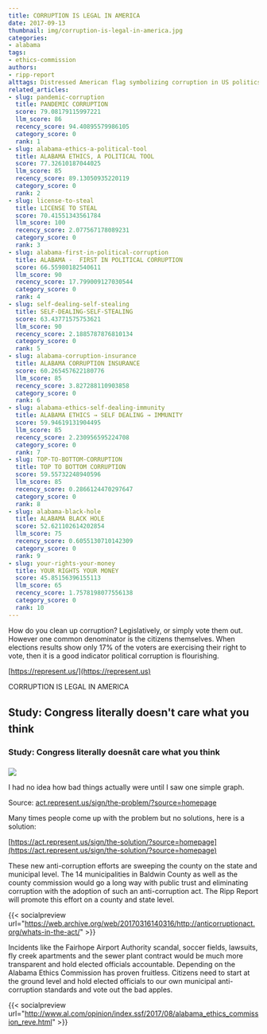 ```yaml
---
title: CORRUPTION IS LEGAL IN AMERICA
date: 2017-09-13
thumbnail: img/corruption-is-legal-in-america.jpg
categories:
- alabama
tags:
- ethics-commission
authors:
- ripp-report
alttags: Distressed American flag symbolizing corruption in US politics; low voter turnout enables it
related_articles:
- slug: pandemic-corruption
  title: PANDEMIC CORRUPTION
  score: 79.08179115997221
  llm_score: 86
  recency_score: 94.40895579986105
  category_score: 0
  rank: 1
- slug: alabama-ethics-a-political-tool
  title: ALABAMA ETHICS, A POLITICAL TOOL
  score: 77.32610187044025
  llm_score: 85
  recency_score: 89.13050935220119
  category_score: 0
  rank: 2
- slug: license-to-steal
  title: LICENSE TO STEAL
  score: 70.41551343561784
  llm_score: 100
  recency_score: 2.077567178089231
  category_score: 0
  rank: 3
- slug: alabama-first-in-political-corruption
  title: ALABAMA -  FIRST IN POLITICAL CORRUPTION
  score: 66.55980182540611
  llm_score: 90
  recency_score: 17.799009127030544
  category_score: 0
  rank: 4
- slug: self-dealing-self-stealing
  title: SELF-DEALING-SELF-STEALING
  score: 63.43771575753621
  llm_score: 90
  recency_score: 2.1885787876810134
  category_score: 0
  rank: 5
- slug: alabama-corruption-insurance
  title: ALABAMA CORRUPTION INSURANCE
  score: 60.265457622180776
  llm_score: 85
  recency_score: 3.827288110903858
  category_score: 0
  rank: 6
- slug: alabama-ethics-self-dealing-immunity
  title: ALABAMA ETHICS → SELF DEALING → IMMUNITY
  score: 59.94619131904495
  llm_score: 85
  recency_score: 2.230956595224708
  category_score: 0
  rank: 7
- slug: TOP-TO-BOTTOM-CORRUPTION
  title: TOP TO BOTTOM CORRUPTION
  score: 59.55732248940596
  llm_score: 85
  recency_score: 0.2866124470297647
  category_score: 0
  rank: 8
- slug: alabama-black-hole
  title: ALABAMA BLACK HOLE
  score: 52.621102614202854
  llm_score: 75
  recency_score: 0.6055130710142309
  category_score: 0
  rank: 9
- slug: your-rights-your-money
  title: YOUR RIGHTS YOUR MONEY
  score: 45.85156396155113
  llm_score: 65
  recency_score: 1.7578198077556138
  category_score: 0
  rank: 10
---
```

How do you clean up corruption? Legislatively, or simply vote them out. However one common denominator is the citizens themselves. When elections results show only 17% of the voters are exercising their right to vote, then it is a good indicator political corruption is flourishing.

[https://represent.us/](https://represent.us)

CORRUPTION IS LEGAL IN AMERICA

<div class="link-preview">

## Study: Congress literally doesn't care what you think

### Study: Congress literally doesnât care what you think

![](https://cdn.rippreport.com/wp-content/uploads/2017/09/McReidThumbnail-1024x532.jpg)

I had no idea how bad things actually were until I saw one simple graph.

Source: [act.represent.us/sign/the-problem/?source=homepage](http://act.represent.us/sign/the-problem/?source=homepage)
</div>

Many times people come up with the problem but no solutions, here is a solution:

[https://act.represent.us/sign/the-solution/?source=homepage](https://act.represent.us/sign/the-solution/?source=homepage)

These new anti-corruption efforts are sweeping the county on the state and municipal level. The 14 municipalities in Baldwin County as well as the county commission would go a long way with public trust and eliminating corruption with the adoption of such an anti-corruption act. The Ripp Report will promote this effort on a county and state level.

{{< socialpreview url="https://web.archive.org/web/20170316140316/http://anticorruptionact.org/whats-in-the-act/" >}}

Incidents like the Fairhope Airport Authority scandal, soccer fields, lawsuits, fly creek apartments and the sewer plant contract would be much more transparent and hold elected officials accountable. Depending on the Alabama Ethics Commission has proven fruitless. Citizens need to start at the ground level and hold elected officials to our own municipal anti-corruption standards and vote out the bad apples.

{{< socialpreview url="http://www.al.com/opinion/index.ssf/2017/08/alabama_ethics_commission_reve.html" >}}

